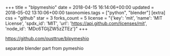 +++
title = "blpymeshio"
date = 2018-04-15 16:14:06+00:00
updated = 2018-05-02 13:10:06+00:00
taxonomies.tags = ["python", "blender"]
[extra]
css = "github"
star = 3
forks_count = 5
license = "{'key': 'mit', 'name': 'MIT License', 'spdx_id': 'MIT', 'url': 'https://api.github.com/licenses/mit', 'node_id': 'MDc6TGljZW5zZTEz'}"
+++

<https://github.com/ousttrue/blpymeshio>

separate blender part from pymeshio
